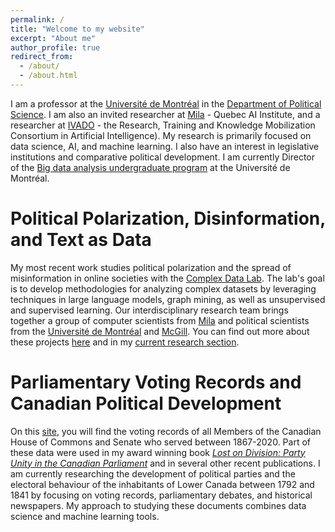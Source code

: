 ```yaml
---
permalink: /
title: "Welcome to my website"
excerpt: "About me"
author_profile: true
redirect_from: 
  - /about/
  - /about.html
---
```


I am a professor at the [Université de Montréal](https://umontreal.ca) in the [Department of Political Science](https://pol.umontreal.ca/english/home/). I am also an invited researcher at [Mila](https://mila.quebec/en/) - Quebec AI Institute, and a researcher at [IVADO](https://ivado.ca/en/) - the Research, Training and Knowledge Mobilization Consortium in Artificial Intelligence). My research is primarily focused on data science, AI, and machine learning. I also have an interest in legislative institutions and comparative political development. I am currently Director of the [Big data analysis undergraduate program](https://admission.umontreal.ca/programmes/microprogramme-de-1er-cycle-en-analyse-des-megadonnees-en-sciences-humaines-et-sociales/) at the Université de Montréal.

Political Polarization, Disinformation, and Text as Data 
======
My most recent work studies political polarization and the spread of misinformation in online societies with the [Complex Data Lab](https://complexdatalabmcgill.github.io). The lab's goal is to develop methodologies for analyzing complex datasets by leveraging techniques in large language models, graph mining, as well as unsupervised and supervised learning. Our interdisciplinary research team brings together a group of computer scientists from [Mila](https://mila.quebec/en/) and political scientists from the [Université de Montréal](https://pol.umontreal.ca/accueil/) and [McGill](https://www.mcgill.ca/politicalscience/). You can find out more about these projects [here](https://politicalpolarization.github.io) and in my [current research section](https://jf-godbout.github.io/publications/).

Parliamentary Voting Records and Canadian Political Development 
======
On this [site](https://jf-godbout.github.io/data/), you will find the voting records of all Members of the Canadian House of Commons and Senate who served between 1867-2020. Part of these data were used in my award winning book [*Lost on Division: Party Unity in the Canadian Parliament*](https://utorontopress.com/9781487524753/lost-on-division/) and in several other recent publications. I am currently researching the development of political parties and the electoral behaviour of the inhabitants of Lower Canada between 1792 and 1841 by focusing on voting records, parliamentary debates, and historical newspapers. My approach to studying these documents combines data science and machine learning tools. 





